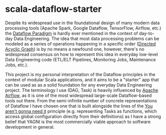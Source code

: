 # scala-dataflow-starter

Despite its widespread use in the foundational design of many modern data processing tools (Apache Spark, Google Dataflow, TensorFlow, Airflow, etc.) the [Dataflow Paradigm](https://en.wikipedia.org/wiki/Dataflow_programming) is hardly ever mentioned in the context of day-to-day Data Engineering. The idea that most data processing problems can be modeled as a series of operations happening in a specific order ([Directed Acyclic Graph](https://en.wikipedia.org/wiki/Directed_acyclic_graph)) is by no means a newfound one, however, there's no widespread consensus on how to represent this idea in everyday low-level Data Engineering code (ETL/ELT Pipelines, Monitoring Jobs, Maintenance Jobs, etc.).

This project is my personal interpretation of the Dataflow principles in the context of modular Scala applications, and it aims to be a "starter" app that can be used as as a solid foundation for any everyday Data Engineering project. The terminology I use (DAG, Task) is heavily influenced by [Apache Airflow](https://airflow.apache.org/docs/apache-airflow/stable/core-concepts/dags.html), as it is one of the most widespread large-scale Dataflow-based tools out there. From the semi-infinite number of concrete representations of Dataflow I have chosen one that is built alongside the lines of the [You aren't gonna need it](https://en.wikipedia.org/wiki/You_aren%27t_gonna_need_it) principle (e.g. representing Tasks as functions, which access global configuration directly from their definitions) as I have a strong belief that YAGNI is the most commercially viable approach to software development in general.